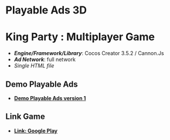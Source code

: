 # Playable Ads 3D

# King Party : Multiplayer Game

- **_Engine/Framework/Library_**: Cocos Creator 3.5.2 / Cannon.Js
- **_Ad Network_**: full network
- _Single HTML file_

## Demo Playable Ads

- [**Demo Playable Ads version 1**](https://kidcry0x.github.io/Playable-Ads_King-Party-Multiplayer-Game/King_Party_V1/)

## Link Game

- [**Link: Google Play**](https://play.google.com/store/apps/details?id=com.inwave.kingparty)
<!-- - [**Link: App Store**](https://apps.apple.com/app/id1619537659) -->
